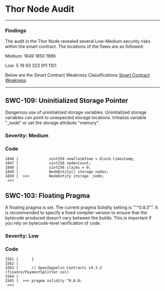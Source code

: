 # Thor Node Audit
-------------------

### Findings

The audit in the Thor Node revealed several Low-Medium security risks within the smart contract. The locations of the flaws are as followed:

Medium: 1849
        1850
        1986
        
Low:    5
        19
        93
        323
        911
        1101
        
       
Below are the Smart Contract Weakness Classifications [Smart Contract Weakness](SWC)

-------------------


## SWC-109: Uninitialized Storage Pointer
Dangerous use of uninitialized storage variables.
Uninitialized storage variables can point to unexpected storage locations. Initialize variable "_node" or set the storage attribute "memory".

### Severity: Medium

### Code
```
1846 |              uint256 newClaimTime = block.timestamp;
1847 |              uint256 nodesCount;
1848 |              uint256 claims = 0;
1849 |              NodeEntity[] storage nodes;
1850 |  >>>         NodeEntity storage _node;
 <<<
```
        
        
        
## SWC-103: Floating Pragma
A floating pragma is set.
The current pragma Solidity setting is ""^0.8.0"". It is recommended to specify a fixed compiler version to ensure that the bytecode produced doesn't vary between the builds. This is important if you rely on bytecode-level verification of code.

### Severity: Low

### Code
```
1561 |      }
1562 |      
1563 |      // OpenZeppelin Contracts v4.3.2 (finance/PaymentSplitter.sol)
1564 |      
1565 |  >>> pragma solidity ^0.8.0;
 <<<
```
        
